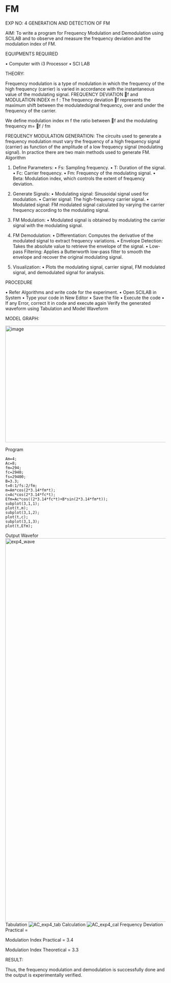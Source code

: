 # FM

EXP NO: 4	GENERATION AND DETECTION OF FM


AIM:
To write a program for Frequency Modulation and Demodulation using SCILAB and to observe and measure the frequency deviation and the modulation index of FM.


EQUIPMENTS REQUIRED

•	Computer with i3 Processor
•	SCI LAB

THEORY:

Frequency modulation is a type of modulation in which the frequency of the high frequency (carrier) is varied in accordance with the instantaneous value of the modulating signal.
FREQUENCY DEVIATION f and MODULATION INDEX m f :
The frequency deviation f represents the maximum shift between the  modulatedsignal
frequency, over and under the frequency of the carrier.

We define modulation index m f the ratio between f and the modulating frequency
m= f / fm


FREQUENCY MODULATION GENERATION:
The circuits used to generate a frequency modulation must vary the frequency of a high frequency signal (carrier) as function of the amplitude of a low frequency signal (modulating signal). In practice there are two main methods used to generate FM.
Algorithm
1.	Define Parameters:
•	Fs: Sampling frequency.
•	T: Duration of the signal.
•	Fc: Carrier frequency.
•	Fm: Frequency of the modulating signal.
•	Beta: Modulation index, which controls the extent of frequency deviation.
2.	Generate Signals:
•	Modulating signal: Sinusoidal signal used for modulation.
•	Carrier signal: The high-frequency carrier signal.
•	Modulated signal: FM modulated signal calculated by varying the carrier frequency according to the modulating signal.
3.	FM Modulation:
•	Modulated signal is obtained by modulating the carrier signal with the modulating signal.
 
4.	FM Demodulation:
•	Differentiation: Computes the derivative of the modulated signal to extract frequency variations.
•	Envelope Detection: Takes the absolute value to retrieve the envelope of the signal.
•	Low-pass Filtering: Applies a Butterworth low-pass filter to smooth the envelope and recover the original modulating signal.
5.	Visualization:
•	Plots the modulating signal, carrier signal, FM modulated signal, and demodulated signal for analysis.



PROCEDURE


•	Refer Algorithms and write code for the experiment.
•	Open SCILAB in System
•	Type your code in New Editor
•	Save the file
•	Execute the code
•	If any Error, correct it in code and execute again
Verify the generated waveform using Tabulation and Model Waveform

MODEL GRAPH:

<img width="512" height="365" alt="image" src="https://github.com/user-attachments/assets/acd787bd-5281-4f1b-802f-1aa39fac9189" />


Program
```
Am=4;
Ac=8;
fm=294;
fc=2940;
fs=29400;
B=3.3;
t=0:1/fs:2/fm;
m=Am*cos(2*3.14*fm*t);
c=Ac*cos(2*3.14*fc*t);
Efm=Ac*cos((2*3.14*fc*t)+B*sin(2*3.14*fm*t));
subplot(3,1,1);
plot(t,m);
subplot(3,1,2);
plot(t,c);
subplot(3,1,3);
plot(t,Efm);
```
Output Wavefor
<img width="1920" height="1200" alt="exp4_wave" src="https://github.com/user-attachments/assets/06868eef-5d5b-46b2-bca5-b510f8bac6ee" />
Tabulation
![AC_exp4_tab](https://github.com/user-attachments/assets/3e91e392-e443-4e24-85e9-47ca5c54e2d5)
Calculation
![AC_exp4_cal](https://github.com/user-attachments/assets/6588555e-e884-4546-903b-a73bdcba3727)
Frequency Deviation Practical = 

Modulation Index Practical	= 3.4

Modulation Index Theoretical	= 3.3



RESULT:

Thus, the frequency modulation and demodulation is successfully done and the output is experimentally verified.


